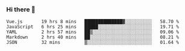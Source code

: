 ### Hi there 👋

<!--
**xin-code/Xin-code** is a ✨ _special_ ✨ repository because its `README.md` (this file) appears on your GitHub profile.

Here are some ideas to get you started:
<!--START_SECTION:waka-->
```text
Vue.js       19 hrs 8 mins   ██████████████▓░░░░░░░░░░   58.70 % 
JavaScript   6 hrs 25 mins   █████░░░░░░░░░░░░░░░░░░░░   19.71 % 
YAML         2 hrs 57 mins   ██▒░░░░░░░░░░░░░░░░░░░░░░   09.06 % 
Markdown     2 hrs 40 mins   ██░░░░░░░░░░░░░░░░░░░░░░░   08.21 % 
JSON         32 mins         ▒░░░░░░░░░░░░░░░░░░░░░░░░   01.64 % 
```
<!--END_SECTION:waka-->
